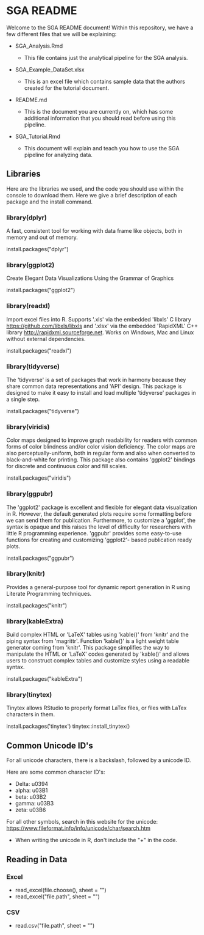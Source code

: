 # SGA README

Welcome to the SGA README document! Within this repository, we have a few different files that we will be explaining:

* SGA_Analysis.Rmd
    + This file contains just the analytical pipeline for the SGA analysis. 
    
* SGA_Example_DataSet.xlsx
    + This is an excel file which contains sample data that the authors created for the tutorial document. 
  
* README.md
    + This is the document you are currently on, which has some additional information that you should read before using this pipeline.
    
* SGA_Tutorial.Rmd
    + This document will explain and teach you how to use the SGA pipeline for analyzing data.

## Libraries
Here are the libraries we used, and the code you should use within the console to download them. Here we give a brief description of each package and the install command.

### library(dplyr)

A fast, consistent tool for working with data frame like objects, both in memory and out of memory.

install.packages("dplyr")

### library(ggplot2)

Create Elegant Data Visualizations Using the Grammar of Graphics

install.packages("ggplot2")

### library(readxl)

Import excel files into R. Supports '.xls' via the embedded
'libxls' C library <https://github.com/libxls/libxls> and '.xlsx' via
the embedded 'RapidXML' C++ library <http://rapidxml.sourceforge.net>.
Works on Windows, Mac and Linux without external dependencies.

install.packages("readxl")

### library(tidyverse)

The 'tidyverse' is a set of packages that work in harmony because they share common data representations and 'API' design. This package is designed to make it easy to install and load multiple 'tidyverse' packages in a single step. 

install.packages("tidyverse")

### library(viridis)

Color maps designed to improve graph readability for readers with common forms of color blindness and/or color vision deficiency. The color maps are also perceptually-uniform, both in regular form and also when converted to black-and-white for printing. This package also contains 'ggplot2' bindings for discrete and continuous color and fill scales.

install.packages("viridis")

### library(ggpubr)

The 'ggplot2' package is excellent and flexible for elegant data visualization in R. However, the default generated plots require some formatting before we can send them for publication. Furthermore, to customize a 'ggplot', the syntax is opaque and this raises the level of difficulty for researchers with little R programming experience. 'ggpubr' provides some easy-to-use functions for creating and customizing 'ggplot2'- based publication ready plots.

install.packages("ggpubr")

### library(knitr)

Provides a general-purpose tool for dynamic report generation in R using Literate Programming techniques.

install.packages("knitr")

### library(kableExtra)

Build complex HTML or 'LaTeX' tables using 'kable()' from 'knitr' and the piping syntax from 'magrittr'. Function 'kable()' is a light weight table generator coming from 'knitr'. This package simplifies the way to manipulate the HTML or 'LaTeX' codes generated by 'kable()' and allows users to construct complex tables and customize styles using a readable syntax.

install.packages("kableExtra")

### library(tinytex)

Tinytex allows RStudio to properly format LaTex files, or files with LaTex characters in them. 

install.packages('tinytex')
tinytex::install_tinytex()

## Common Unicode ID's

For all unicode characters, there is a backslash, followed by a unicode ID.

Here are some common character ID's:

* Delta: u0394
* alpha: u03B1
* beta: u03B2
* gamma: u03B3
* zeta: u03B6

For all other symbols, search in this website for the unicode: https://www.fileformat.info/info/unicode/char/search.htm 
* When writing the unicode in R, don't include the "+" in the code.
  
## Reading in Data

### Excel
* read_excel(file.choose(), sheet = "")
* read_excel("file.path", sheet = "")

### CSV
* read.csv("file.path", sheet = "")
